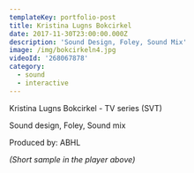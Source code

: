 ```yaml
---
templateKey: portfolio-post
title: Kristina Lugns Bokcirkel
date: 2017-11-30T23:00:00.000Z
description: 'Sound Design, Foley, Sound Mix'
image: /img/bokcirkeln4.jpg
videoId: '268067878'
category:
  - sound
  - interactive
---
```

Kristina Lugns Bokcirkel - TV series (SVT)

Sound design, Foley, Sound mix

Produced by: ABHL

_(Short sample in the player above)_

